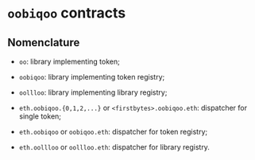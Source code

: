 # `oobiqoo` contracts

## Nomenclature

* `oo`: library implementing token;
* `oobiqoo`: library implementing token registry;
* `oollloo`: library implementing library registry;

* `eth.oobiqoo.{0,1,2,...}` or `<firstbytes>.oobiqoo.eth`: dispatcher for single token;
* `eth.oobiqoo` or `oobiqoo.eth`: dispatcher for token registry;
* `eth.oollloo` or `oollloo.eth`: dispatcher for library registry.
